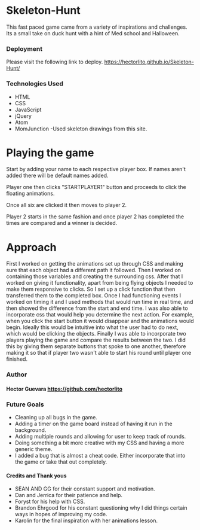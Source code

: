 # Skeleton-Hunt
This fast paced game came from a variety of inspirations and challenges. Its a small take on duck hunt with a hint of Med school and Halloween.

### Deployment
Please visit the following link to deploy. https://hectorlito.github.io/Skeleton-Hunt/

### Technologies Used
- HTML
- CSS
- JavaScript
- jQuery
- Atom
- MomJunction -Used skeleton drawings from this site.

# Playing the game
Start by adding your name to each respective player box.
If names aren't added there will be default names added.

Player one then clicks "STARTPLAYER1" button and proceeds to click the floating animations.

Once all six are clicked it then moves to player 2.

Player 2 starts in the same fashion and once player 2 has completed the times are compared and a winner is decided.

# Approach
First I worked on getting the animations set up through CSS and making sure that each object had a different path it followed. Then I worked on containing those variables and creating the surrounding css. After that I worked on  giving it functionality, apart from being flying objects I needed to make them responsive to clicks. So I set up a click function that then transferred them to the completed box. Once I had functioning events I worked on timing it and I used methods that would run time in real time, and then showed the difference from the start and end time. I was also able to incorporate css that would help you determine the next action. For example, when you click the start button it would disappear and the animations would begin. Ideally this would be intuitive into what the user had to do next, which would be clicking the objects. Finally I was able to incorporate two players playing the game and compare the results between the two. I did this by giving them separate buttons that spoke to one another, therefore making it so that if player two wasn't able to start his round until player one finished. 



### Author
#### Hector Guevara https://github.com/hectorlito

### Future Goals
- Cleaning up all bugs in the game.
- Adding a timer on the game board instead of having it run in the background.
- Adding multiple rounds and allowing for user to keep track of rounds.
- Doing something a bit more creative with my CSS and having a more generic theme.
- I added a bug that is almost a cheat code. Either incorporate that into the game or take that out completely.


#### Credits and Thank yous
- SEAN AND GG for their constant support and motivation.
- Dan and Jerrica for their patience and help.
- Foryst for his help with CSS.
- Brandon Ehrgood for his constant questioning why I did things certain ways in hopes of improving my code.
- Karolin for the final inspiration with her animations lesson.
